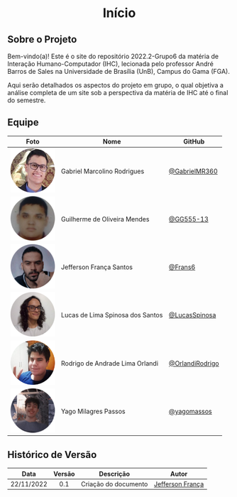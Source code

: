 <h1 align="center">Início</h1>

## Sobre o Projeto
Bem-vindo(a)! Este é o site do repositório 2022.2-Grupo6 da matéria de Interação Humano-Computador (IHC), lecionada pelo professor André Barros de Sales na Universidade de Brasília (UnB), Campus do Gama (FGA).

Aqui serão detalhados os aspectos do projeto em grupo, o qual objetiva a análise completa de um site sob a perspectiva da matéria de IHC até o final do semestre. 

## Equipe

| Foto                                              | Nome                             | GitHub                                               |
| ------------------------------------------------- | -------------------------------- | ---------------------------------------------------- |
| <img src="images/team/gabriel.png" width="100">   | Gabriel Marcolino Rodrigues      | [@GabrielMR360](https://github.com/GabrielMR360)     |
| <img src="images/team/guilherme.png" width="100"> | Guilherme de Oliveira Mendes     | [@GG555-13](https://github.com/GG555-13)             |
| <img src="images/team/jefferson.png" width="100"> | Jefferson França Santos          | [@Frans6](https://github.com/Frans6)                 |
| <img src="images/team/lucas.png" width="100">     | Lucas de Lima Spinosa dos Santos | [@LucasSpinosa](https://github.com/LucasSpinosa)     |
| <img src="images/team/rodrigo.png" width="100">   | Rodrigo de Andrade Lima Orlandi  | [@OrlandiRodrigo](https://github.com/OrlandiRodrigo) |
| <img src="images/team/yago.png" width="100">      | Yago Milagres Passos             | [@yagomassos](https://github.com/yagompassos)        |


## Histórico de Versão

|    Data    | Versão |      Descrição       |                     Autor                     |
| :--------: | :----: | :------------------: | :-------------------------------------------: |
| 22/11/2022 |  0.1   | Criação do documento | [Jefferson França](https://github.com/Frans6) |
